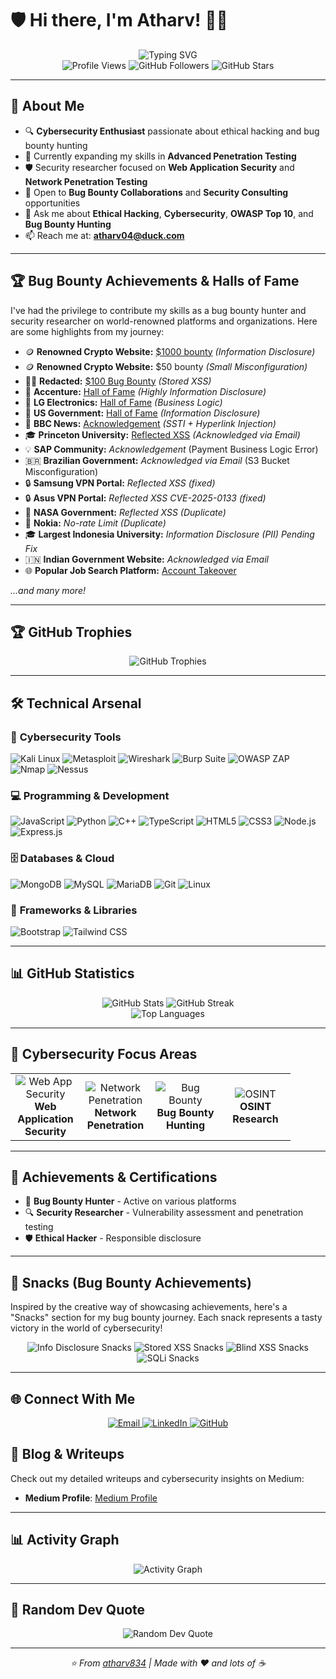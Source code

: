 # 🛡️ Hi there, I'm Atharv! 👨‍💻

<div align="center">
  <img src="https://readme-typing-svg.herokuapp.com?font=Fira+Code&size=30&duration=3000&pause=1000&color=00FF41&center=true&vCenter=true&random=false&width=600&height=100&lines=CyberSecurity+Enthusiast;Ethical+Hacker+%26+Bug+Hunter;Web+Developer+%26+Pentester;Security+Researcher" alt="Typing SVG" />
</div>

<div align="center">
  <img src="https://komarev.com/ghpvc/?username=atharv834&color=brightgreen&style=flat-square&label=Profile+Views" alt="Profile Views" />
  <img src="https://img.shields.io/github/followers/atharv834?label=Followers&style=flat-square&color=blue" alt="GitHub Followers" />
  <img src="https://img.shields.io/github/stars/atharv834?label=Total%20Stars&style=flat-square&color=yellow" alt="GitHub Stars" />
</div>

---

## 🎯 About Me

- 🔍 **Cybersecurity Enthusiast** passionate about ethical hacking and bug bounty hunting
- 🌱 Currently expanding my skills in **Advanced Penetration Testing**
- 🛡️ Security researcher focused on **Web Application Security** and **Network Penetration Testing**  
- 💼 Open to **Bug Bounty Collaborations** and **Security Consulting** opportunities
- 💬 Ask me about **Ethical Hacking**, **Cybersecurity**, **OWASP Top 10**, and **Bug Bounty Hunting**
- 📫 Reach me at: **atharv04@duck.com**

---

## 🏆 Bug Bounty Achievements & Halls of Fame

I've had the privilege to contribute my skills as a bug bounty hunter and security researcher on world-renowned platforms and organizations. Here are some highlights from my journey:

- 🪙 **Renowned Crypto Website:** [$1000 bounty](https://www.linkedin.com/posts/atharvrokade_bugbounty-hardworkpaysoff-hacking-activity-7301445216408891393-2BmT/) *(Information Disclosure)*
- 🪙 **Renowned Crypto Website:** $50 bounty *(Small Misconfiguration)*
- 🕵️‍♂️ **Redacted:** [$100 Bug Bounty](https://www.linkedin.com/posts/atharvrokade_bugbounty-cybersecurity-ethicalhacking-activity-7277708643796439040-afej/) *(Stored XSS)*
- 🏅 **Accenture:** [Hall of Fame](https://accenture.responsibledisclosure.com/hc/en-us/articles/360040573233-Acknowledgments) *(Highly Information Disclosure)*
- 🏅 **LG Electronics:** [Hall of Fame](https://www.linkedin.com/posts/atharvrokade_bugbounty-loa-cybersecurity-activity-7349685468516569088-eevN) *(Business Logic)*
- 🦅 **US Government:** [Hall of Fame](https://usdot.responsibledisclosure.com/hc/en-us/articles/18234850057363-Acknowledgements) *(Information Disclosure)*
- 📰 **BBC News:** [Acknowledgement](https://www.linkedin.com/posts/atharvrokade_bugbounty-ethicalhacking-cybersecurity-activity-7301838094591258624-bavz/) *(SSTI + Hyperlink Injection)*
- 🎓 **Princeton University:** [Reflected XSS](https://www.linkedin.com/posts/atharvrokade_bugbounty-responsibledisclosure-rxss-activity-7350144058394054656-jxTM) *(Acknowledged via Email)*
- 💡 **SAP Community:** *Acknowledgement* (Payment Business Logic Error)
- 🇧🇷 **Brazilian Government:** *Acknowledged via Email* (S3 Bucket Misconfiguration)
- 🔒 **Samsung VPN Portal:** *Reflected XSS (fixed)*
- 🔒 **Asus VPN Portal:** *Reflected XSS CVE-2025-0133 (fixed)*
- 🚀 **NASA Government:** *Reflected XSS (Duplicate)*
- 📶 **Nokia:** *No-rate Limit (Duplicate)*
- 🎓 **Largest Indonesia University:** *Information Disclosure (PII) Pending Fix*
- 🇮🇳 **Indian Government Website:** *Acknowledged via Email*
- 🌐 **Popular Job Search Platform:** [Account Takeover](https://infosecwriteups.com/from-innocent-messages-to-total-takeover-how-i-hacked-a-professional-network-2033537d5d6a?source=user_profile_page---------10-------------1608895d7d06----------------------)

*...and many more!*

---

## 🏆 GitHub Trophies

<div align="center">
  <img src="https://github-profile-trophy.vercel.app/?username=atharv834&theme=matrix&no-frame=true&no-bg=true&margin-w=4&column=7" alt="GitHub Trophies" />
</div>

---

## 🛠️ Technical Arsenal

### 🔐 **Cybersecurity Tools**
<p align="left">
  <img src="https://img.shields.io/badge/Kali%20Linux-557C94?style=for-the-badge&logo=kalilinux&logoColor=white" alt="Kali Linux" />
  <img src="https://img.shields.io/badge/Metasploit-2C5AA0?style=for-the-badge&logo=metasploit&logoColor=white" alt="Metasploit" />
  <img src="https://img.shields.io/badge/Wireshark-1679A7?style=for-the-badge&logo=wireshark&logoColor=white" alt="Wireshark" />
  <img src="https://img.shields.io/badge/Burp%20Suite-FF6633?style=for-the-badge&logo=burpsuite&logoColor=white" alt="Burp Suite" />
  <img src="https://img.shields.io/badge/OWASP%20ZAP-00549e?style=for-the-badge&logo=owasp&logoColor=white" alt="OWASP ZAP" />
  <img src="https://img.shields.io/badge/Nmap-0078D4?style=for-the-badge&logo=nmap&logoColor=white" alt="Nmap" />
  <img src="https://img.shields.io/badge/Nessus-00C176?style=for-the-badge&logo=nessus&logoColor=white" alt="Nessus" />
</p>

### 💻 **Programming & Development**
<p align="left">
  <img src="https://img.shields.io/badge/JavaScript-F7DF1E?style=for-the-badge&logo=javascript&logoColor=black" alt="JavaScript" />
  <img src="https://img.shields.io/badge/Python-3776AB?style=for-the-badge&logo=python&logoColor=white" alt="Python" />
  <img src="https://img.shields.io/badge/C++-00599C?style=for-the-badge&logo=cplusplus&logoColor=white" alt="C++" />
  <img src="https://img.shields.io/badge/TypeScript-007ACC?style=for-the-badge&logo=typescript&logoColor=white" alt="TypeScript" />
  <img src="https://img.shields.io/badge/HTML5-E34F26?style=for-the-badge&logo=html5&logoColor=white" alt="HTML5" />
  <img src="https://img.shields.io/badge/CSS3-1572B6?style=for-the-badge&logo=css3&logoColor=white" alt="CSS3" />
  <img src="https://img.shields.io/badge/Node.js-43853D?style=for-the-badge&logo=node.js&logoColor=white" alt="Node.js" />
  <img src="https://img.shields.io/badge/Express.js-404D59?style=for-the-badge&logo=express&logoColor=white" alt="Express.js" />
</p>

### 🗄️ **Databases & Cloud**
<p align="left">
  <img src="https://img.shields.io/badge/MongoDB-4EA94B?style=for-the-badge&logo=mongodb&logoColor=white" alt="MongoDB" />
  <img src="https://img.shields.io/badge/MySQL-005C84?style=for-the-badge&logo=mysql&logoColor=white" alt="MySQL" />
  <img src="https://img.shields.io/badge/MariaDB-003545?style=for-the-badge&logo=mariadb&logoColor=white" alt="MariaDB" />
  <img src="https://img.shields.io/badge/Git-F05032?style=for-the-badge&logo=git&logoColor=white" alt="Git" />
  <img src="https://img.shields.io/badge/Linux-FCC624?style=for-the-badge&logo=linux&logoColor=black" alt="Linux" />
</p>

### 🎨 **Frameworks & Libraries**
<p align="left">
  <img src="https://img.shields.io/badge/Bootstrap-563D7C?style=for-the-badge&logo=bootstrap&logoColor=white" alt="Bootstrap" />
  <img src="https://img.shields.io/badge/TailwindCSS-38B2AC?style=for-the-badge&logo=tailwind-css&logoColor=white" alt="Tailwind CSS" />
</p>

---

## 📊 GitHub Statistics

<div align="center">
  <img src="https://github-readme-stats.vercel.app/api?username=atharv834&show_icons=true&theme=radical&hide_border=true&bg_color=0d1117&title_color=00ff41&icon_color=00ff41&text_color=ffffff" alt="GitHub Stats" />
  <img src="https://github-readme-streak-stats.herokuapp.com/?user=atharv834&theme=radical&hide_border=true&background=0d1117&stroke=00ff41&ring=00ff41&fire=00ff41&currStreakLabel=00ff41" alt="GitHub Streak" />
</div>

<div align="center">
  <img src="https://github-readme-stats.vercel.app/api/top-langs/?username=atharv834&layout=compact&theme=radical&hide_border=true&bg_color=0d1117&title_color=00ff41&text_color=ffffff" alt="Top Languages" />
</div>

---

## 🎯 Cybersecurity Focus Areas

<table align="center">
  <tr>
    <td align="center" width="96">
      <img src="https://img.shields.io/badge/Web%20App-Security-red?style=for-the-badge&logo=web&logoColor=white" alt="Web App Security" />
      <br><strong>Web Application<br>Security</strong>
    </td>
    <td align="center" width="96">
      <img src="https://img.shields.io/badge/Network-Penetration-blue?style=for-the-badge&logo=network&logoColor=white" alt="Network Penetration" />
      <br><strong>Network<br>Penetration</strong>
    </td>
    <td align="center" width="96">
      <img src="https://img.shields.io/badge/Bug%20Bounty-Hunting-green?style=for-the-badge&logo=bug&logoColor=white" alt="Bug Bounty" />
      <br><strong>Bug Bounty<br>Hunting</strong>
    </td>
    <td align="center" width="96">
      <img src="https://img.shields.io/badge/OSINT-Research-purple?style=for-the-badge&logo=search&logoColor=white" alt="OSINT" />
      <br><strong>OSINT<br>Research</strong>
    </td>
  </tr>
</table>

---

## 🏅 Achievements & Certifications

- 🎯 **Bug Bounty Hunter** - Active on various platforms
- 🔍 **Security Researcher** - Vulnerability assessment and penetration testing
- 🛡️ **Ethical Hacker** - Responsible disclosure 

---

## 🍪 Snacks (Bug Bounty Achievements)
Inspired by the creative way of showcasing achievements, here's a "Snacks" section for my bug bounty journey. Each snack represents a tasty victory in the world of cybersecurity!

<div align="center">
  <img src="https://img.shields.io/badge/Information%20Disclosure%20Snacks-🍪🍪🍪-blue?style=for-the-badge" alt="Info Disclosure Snacks" /> 
  <img src="https://img.shields.io/badge/Stored%20XSS%20Snacks-🍪🍪-red?style=for-the-badge" alt="Stored XSS Snacks" /> 
  <img src="https://img.shields.io/badge/Blind%20XSS%20Snacks-🍪-orange?style=for-the-badge" alt="Blind XSS Snacks" /> 
  <img src="https://img.shields.io/badge/SQLi%20Snacks-🍪🍪🍪🍪-green?style=for-the-badge" alt="SQLi Snacks" /> 
</div>

---

## 🌐 Connect With Me

<div align="center">
  <a href="mailto:atharv04@duck.com">
    <img src="https://img.shields.io/badge/Email-D14836?style=for-the-badge&logo=protonmail&logoColor=white" alt="Email" />
  </a>
  <a href="https://linkedin.com/in/atharvrokade">
    <img src="https://img.shields.io/badge/LinkedIn-0077B5?style=for-the-badge&logo=linkedin&logoColor=white" alt="LinkedIn" />
  </a>
  <a href="https://github.com/atharv834">
    <img src="https://img.shields.io/badge/GitHub-100000?style=for-the-badge&logo=github&logoColor=white" alt="GitHub" />
  </a>
</div>

## 📝 Blog & Writeups

Check out my detailed writeups and cybersecurity insights on Medium:

- **Medium Profile**: [Medium Profile](https://medium.com/@lordofheaven1234)

---

## 📊 Activity Graph

<div align="center">
  <img src="https://github-readme-activity-graph.vercel.app/graph?username=atharv834&theme=react-dark&hide_border=true&bg_color=0d1117&color=00ff41&line=00ff41&point=ffffff" alt="Activity Graph" />
</div>

---

## 💭 Random Dev Quote

<div align="center">
  <img src="https://quotes-github-readme.vercel.app/api?type=horizontal&theme=radical" alt="Random Dev Quote" />
</div>

---

<div align="center">
  <i>⭐️ From <a href="https://github.com/atharv834">atharv834</a> | Made with ❤️ and lots of ☕</i>
</div>
